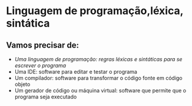 # Linguagem de programação,léxica, sintática
## Vamos precisar de:
* *Uma linguagem de programação: regras léxicas e sintáticas para se
escrever o programa*
* Uma IDE: software para editar e testar o programa
* Um compilador: software para transformar o código fonte em código
objeto
* Um gerador de código ou máquina virtual: software que permite que
o programa seja executado
